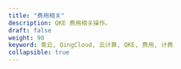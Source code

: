 ```yaml
---
title: "费用相关"
description: QKE 费用相关操作。
draft: false
weight: 90
keyword: 青云, QingCloud, 云计算, QKE, 费用, 计费
collapsible: true
---
```


